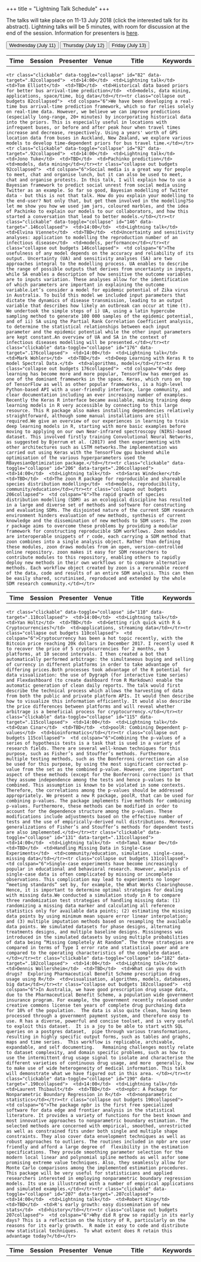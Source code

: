 +++
title = "Lightning Talk Schedule"
+++

The talks will take place on 11-13 July 2018 (click the interested talk for its abstract). Lightning talks will be 5 minutes, with room for discussion at the end of the session.  Information for presenters is [here](../presenter.html).

<!-- Tab links -->
<div class="tab">
  <button class="tablinks" onclick="openWday(event, 'Wednesday')" id="defaultOpen">Wednesday (July 11)</button>
  <button class="tablinks" onclick="openWday(event, 'Thursday')">Thursday (July 12)</button>
  <button class="tablinks" onclick="openWday(event, 'Friday')">Friday (July 13)</button>
</div>

<!-- Tab content -->
<div id="Wednesday" class="tabcontent">
  <table id="reg-sum">
    <col width="40"> <col width="40"> <col width="40"> <col width=40"> <col width="280"> <col width="40">
    <th>Time</th> <th>Session</th> <th>Presenter</th> <th>Venue</th> <th>Title</th> <th>Keywords</th>

    
    
    

  </table>
</div>

<div id="Thursday" class="tabcontent">
  <table id="reg-sum">
    <col width="40"> <col width="40"> <col width="40"> <col width=40"> <col width="280"> <col width="40">
    <th>Time</th> <th>Session</th> <th>Presenter</th> <th>Venue</th> <th>Title</th> <th>Keywords</th>

    
    <tr class="clickable" data-toggle="collapse" id="82" data-target=".82collapsed">  <td>14:00</td>  <td>Lightning talk</td>  <td>Tom Elliott</td>  <td>TBD</td>  <td>Historical data based priors for better bus arrival-time prediction</td>  <td>models, data mining, applications, space/time, big data</td></tr><tr class="collapse out budgets 82collapsed">  <td colspan="6">We have been developing a real-time bus arrival-time prediction framework, which so far relies solely on real-time data. However, we believe we can improve predictions (especially long-range, 20+ minutes) by incorporating historical data into the priors. This is especially useful in locations with infrequent buses, or before and after peak hour when travel times increase and decrease, respectively. Using a years' worth of GPS location data from buses in Auckland, New Zealand, we explore various models to develop time-dependent priors for bus travel time.</td></tr><tr class="clickable" data-toggle="collapse" id="92" data-target=".92collapsed">  <td>14:00</td>  <td>Lightning talk</td>  <td>Jono Tuke</td>  <td>TBD</td>  <td>Pachinko prediction</td>  <td>models, data mining</td></tr><tr class="collapse out budgets 92collapsed">  <td colspan="6">Social media is a great way for people to meet, chat and organise lunch, but it can also be used to meet, chat and organise protests. In this talk, I will explain how to use a Bayesian framework to predict social unrest from social media using Twitter as an example. So far so good, Bayesian modelling of Twitter data - but this is not that talk. How do you explain your modelling to the end-user? Not only that, but get them involved in the modelling?So let me show you how we used jam jars, coloured marbles, and the idea of Pachinko to explain our models to our collaborators, and how this started a conversation that lead to better models.</td></tr><tr class="clickable" data-toggle="collapse" id="146" data-target=".146collapsed">  <td>14:00</td>  <td>Lightning talk</td>  <td>Elvina Viennet</td>  <td>TBD</td>  <td>Uncertainty and sensitivity analyses: application to modelling the reproduction number of an infectious disease</td>  <td>models, performance</td></tr><tr class="collapse out budgets 146collapsed">  <td colspan="6">The usefulness of any model depends on the accuracy and reliability of its output. Uncertainty (UA) and sensitivity analyses (SA) are two approaches integral to the modelling process. UA enables to describe the range of possible outputs that derives from uncertainty in inputs, while SA enables a description of how sensitive the outcome variables are to inputs variation. These analyses allow for the identification of which parameters are important in explaining the outcome variable.Let’s consider a model for epidemic potential of Zika virus in Australia. To build this model we included input parameters that dictate the dynamics of disease transmission, leading to an output variable that describes how likely an outbreak can occur at time (t). We undertook the simple steps of i) UA, using a latin hypercube sampling method to generate 100 000 samples of the epidemic potential, and of ii) SA using the Partial Rank Correlation Coefficient analysis, to determine the statistical relationships between each input parameter and the epidemic potential while the other input parameters are kept constant.An overview of UA and SA in the context of infectious diseases modelling will be presented.</td></tr><tr class="clickable" data-toggle="collapse" id="176" data-target=".176collapsed">  <td>14:00</td>  <td>Lightning talk</td>  <td>Mark Wohlers</td>  <td>TBD</td>  <td>Deep Learning with Keras R to model Spectral Data.</td>  <td>algorithms, models</td></tr><tr class="collapse out budgets 176collapsed">  <td colspan="6">As deep learning has become more and more popular, TensorFlow has emerged as one of the dominant frameworks in the space. Keras, which runs on top of TensorFlow as well as other popular frameworks, is a high-level Python-based API with a user-friendly interface, large community, and clear documentation including an ever increasing number of examples.  Recently the Keras R interface became available, making training deep learning models in R very accessible by connecting to this large resource. This R package also makes installing dependencies relatively straightforward, although some manual installations are still required.We give an overview of our experiences in learning to train deep learning models in R, starting with more basic examples before moving to applying on our own Near-infrared spectroscopy (NIRS)-based dataset. This involved firstly training Convolutional Neural Networks, as suggested by Bjerrum et al. (2017) and then experimenting with other architectures such as LSTM networks.The implementation was carried out using Keras with the TensorFlow gpu backend while optimisation of the various hyperparameters used the RBayesianOptimization package.</td></tr><tr class="clickable" data-toggle="collapse" id="206" data-target=".206collapsed">  <td>14:00</td>  <td>Lightning talk</td>  <td>Saras Windecker</td>  <td>TBD</td>  <td>The zoon R package for reproducible and shareable species distribution modelling</td>  <td>models, reproducibility, community/education</td></tr><tr class="collapse out budgets 206collapsed">  <td colspan="6">The rapid growth of species distribution modelling (SDM) as an ecological discipline has resulted in a large and diverse set of methods and software for constructing and evaluating SDMs. The disjointed nature of the current SDM research environment hinders evaluation of new methods, synthesis of current knowledge and the dissemination of new methods to SDM users. The zoon r package aims to overcome these problems by providing a modular framework for constructing reproducible SDM workflows. Zoon modules are interoperable snippets of r code, each carrying a SDM method that zoon combines into a single analysis object. Rather than defining these modules, zoon draws modules from an open, version-controlled online repository. zoon makes it easy for SDM researchers to contribute modules to this repository, enabling others to rapidly deploy new methods in their own workflows or to compare alternative methods. Each workflow object created by zoon is a rerunnable record of the data, code and results of an entire SDM analysis. This can then be easily shared, scrutinised, reproduced and extended by the whole SDM research community.</td></tr>
    
    

  </table>
</div>

<div id="Friday" class="tabcontent">
  <table id="reg-sum">
    <col width="40"> <col width="40"> <col width="40"> <col width=40"> <col width="280"> <col width="40">
    <th>Time</th> <th>Session</th> <th>Presenter</th> <th>Venue</th> <th>Title</th> <th>Keywords</th>

    
	<tr class="clickable" data-toggle="collapse" id="110" data-target=".110collapsed">  <td>14:00</td>  <td>Lightning talk</td>  <td>Yan Holtz</td>  <td>TBD</td>  <td>Getting rich quick with R & Cryptocurrencies?</td>  <td>applications, streaming data</td></tr><tr class="collapse out budgets 110collapsed">  <td colspan="6">Cryptocurrency has been a hot topic recently, with the Bitcoin price reaching 20k dollars in December 2017. I recently used R to recover the price of 5 cryptocurrencies for 2 months, on 5 platforms, at 10 second intervals. I then created a bot that automatically performed arbitrage: the simultaneous buying and selling of currency in different platforms in order to take advantage of differing prices.Both processes took advantage of the R potential for data visualization: the use of Dygraph (for interactive time series) and Flexdashboard (to create dashboard from R Markdown) enable the automatic generation of clean daily reports. The talk would first describe the technical process which allows the harvesting of data from both the public and private platform APIs. It would then describe how to visualize this information efficiently. It would also describe the price differences between platforms and will reveal whether arbitrage is a beneficial process for cryptocurrency.</td></tr><tr class="clickable" data-toggle="collapse" id="115" data-target=".115collapsed">  <td>14:00</td>  <td>Lightning talk</td>  <td>Ozan Cinar</td>  <td>TBD</td>  <td>poolR: Combining Dependent p-values</td>  <td>bioinformatics</td></tr><tr class="collapse out budgets 115collapsed">  <td colspan="6">Combining the p-values of a series of hypothesis tests is a task that is used in a variety of research fields. There are several well-known techniques for this purpose, such as Fisher’s and Stouffer’s methods. Furthermore, multiple testing methods, such as the Bonferroni correction can also be used for this purpose, by using the most significant corrected p-value from the set as the combined p-value. However, one important aspect of these methods (except for the Bonferroni correction) is that they assume independence among the tests and hence p-values to be combined. This assumption is known to be violated in some contexts. Therefore, the correlations among the p-values should be addressed appropriately. We present a new R package, poolR, that can be used for combining p-values. The package implements five methods for combining p-values. Furthermore, these methods can be modified in order to account for the dependence structure among the p-values. These modifications include adjustments based on the effective number of tests and the use of empirically-derived null distributions. Moreover, generalizations of Fisher’s and Stouffer’s methods for dependent tests are also implemented.</td></tr><tr class="clickable" data-toggle="collapse" id="131" data-target=".131collapsed">  <td>14:00</td>  <td>Lightning talk</td>  <td>Tamal Kumar De</td>  <td>TBD</td>  <td>Handling Missing Data in Single-Case Experiments</td>  <td>community/education, simulation, single-case, missing data</td></tr><tr class="collapse out budgets 131collapsed">  <td colspan="6">Single-case experiments have become increasingly popular in educational and behavioral research. However, analysis of single-case data is often complicated by missing or incomplete observations. This complication may lead to experiments no longer “meeting standards” set by, for example, the What Works Clearinghouse. Hence, it is important to determine optimal strategies for dealing with missing data.We conducted a simulation study in R to compare three randomization test strategies of handling missing data: (1) randomizing a missing data marker and calculating all reference statistics only for available data points; (2) estimating the missing data points by using minimum mean square error linear interpolation; and (3) multiple imputation methods based on resampling the available data points. We simulated datasets for phase designs, alternating treatments designs, and multiple baseline designs. Missingness was introduced in the simulated datasets by using multiple probabilities of data being “Missing Completely At Random”. The three strategies are compared in terms of Type I error rate and statistical power and are compared to the operating characteristics of the complete dataset.</td></tr><tr class="clickable" data-toggle="collapse" id="182" data-target=".182collapsed">  <td>14:00</td>  <td>Lightning talk</td>  <td>Dennis Wollersheim</td>  <td>TBD</td>  <td>What can you do with drugs?  Exploring Pharmaceutical Benefit Scheme prescription drug usage using R</td>  <td>visualisation, algorithms, models, databases, big data</td></tr><tr class="collapse out budgets 182collapsed">  <td colspan="6">In Australia, we have good prescription drug usage data, due to the Pharmaceutical Benefit Scheme, a population wide government insurance program. For example, the government recently released under creative commons license ten years of complete drug purchasing data for 10% of the population.  The data is also quite clean, having been processed through a government payment system, and therefore easy to use. R has a diverse, powerful and concise toolset, and is very useful to exploit this dataset.  It is a joy to be able to start with SQL queries on a postgres dataset,  pipe through various transformations, resulting in highly specific output forms, such as tables and graphs, maps and time series.  This workflow is replicable, archivable, expandable, and self documenting.   Remaining challenges mostly relate to dataset complexity, and domain specific problems, such as how to use the intermittent drug usage signal to isolate and characterise the different varieties of continuous drug usage, and more  generally, how to make use of wide heterogeneity of medical information. This talk will demonstrate what we have figured out in this area. </td></tr><tr class="clickable" data-toggle="collapse" id="190" data-target=".190collapsed">  <td>14:00</td>  <td>Lightning talk</td>  <td>Laurent Thibault</td>  <td>TBD</td>  <td>npbr: A Package for Nonparametric Boundary Regression in R</td>  <td>nonparametric statistics</td></tr><tr class="collapse out budgets 190collapsed">  <td colspan="6">The package npbr is the first free specialized software for data edge and frontier analysis in the statistical literature. It provides a variety of functions for the best known and most innovative approaches to nonparametric boundary estimation. The selected methods are concerned with empirical, smoothed, unrestricted as well as constrained fits under both single and multiple shape constraints. They also cover data envelopment techniques as well as robust approaches to outliers. The routines included in npbr are user friendly and afford a large degree of  flexibility in the estimation specifications. They provide smoothing parameter selection for the modern local linear and polynomial spline methods as well asfor some promising extreme value techniques. Also, they seamlessly allow for Monte Carlo comparisons among the implemented estimation procedures. This package will be very useful for statisticians and applied researchers interested in employing nonparametric boundary regression models. Its use is illustrated with a number of empirical applications and simulated examples.</td></tr><tr class="clickable" data-toggle="collapse" id="207" data-target=".207collapsed">  <td>14:00</td>  <td>Lightning talk</td>  <td>Robert King</td>  <td>TBD</td>  <td>R's early growth: easy dissemination of new stats</td>  <td>history</td></tr><tr class="collapse out budgets 207collapsed">  <td colspan="6">Why did R grow so rapidly in its early days? This is a reflection on the history of R, particularly on the reasons for its early growth.  R made it easy to code and distribute new statistical techniques.  To what extent does R retain this advantage today?</td></tr>
	

  </table>
</div>

<br>
